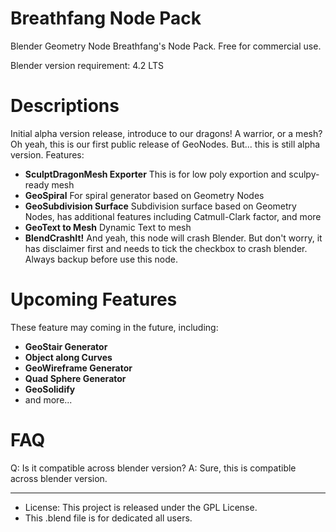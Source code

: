 # Breathfang Node Pack
Blender Geometry Node Breathfang's Node Pack. Free for commercial use.

Blender version requirement: 4.2 LTS

# Descriptions
Initial alpha version release, introduce to our dragons! A warrior, or a mesh? Oh yeah, this is our first public release of GeoNodes. But... this is still alpha version. Features:
- **SculptDragonMesh Exporter**
This is for low poly exportion and sculpy-ready mesh
- **GeoSpiral**
For spiral generator based on Geometry Nodes
- **GeoSubdivision Surface**
Subdivision surface based on Geometry Nodes, has additional features including Catmull-Clark factor, and more
- **GeoText to Mesh**
Dynamic Text to mesh
- **BlendCrashIt!**
And yeah, this node will crash Blender. But don't worry, it has disclaimer first and needs to tick the checkbox to crash blender. Always backup before use this node.

# Upcoming Features
These feature may coming in the future, including:
- **GeoStair Generator**
- **Object along Curves**
- **GeoWireframe Generator**
- **Quad Sphere Generator**
- **GeoSolidify**
- and more...

# FAQ
Q: Is it compatible across blender version?
A: Sure, this is compatible across blender version.

---
- License: This project is released under the GPL License.
- This .blend file is for dedicated all users.
